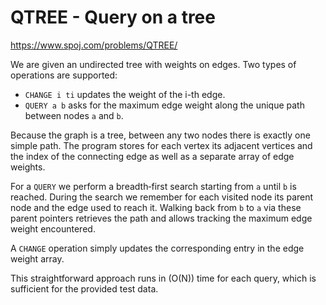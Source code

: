 # QTREE - Query on a tree
https://www.spoj.com/problems/QTREE/

We are given an undirected tree with weights on edges. Two types of operations are supported:

- `CHANGE i ti` updates the weight of the i-th edge.
- `QUERY a b` asks for the maximum edge weight along the unique path between nodes `a` and `b`.

Because the graph is a tree, between any two nodes there is exactly one simple path.  The program stores
for each vertex its adjacent vertices and the index of the connecting edge as well as a separate array of edge weights.

For a `QUERY` we perform a breadth‑first search starting from `a` until `b` is reached.  During the search we remember
for each visited node its parent node and the edge used to reach it.  Walking back from `b` to `a` via these parent pointers
retrieves the path and allows tracking the maximum edge weight encountered.

A `CHANGE` operation simply updates the corresponding entry in the edge weight array.

This straightforward approach runs in \(O(N)\) time for each query, which is sufficient for the provided test data.
